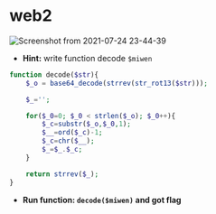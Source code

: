 # web2

![Screenshot from 2021-07-24 23-44-39](https://user-images.githubusercontent.com/87865134/126875355-3cb50698-516f-4014-aba7-eb61430047d6.png)

- **Hint:** write function decode `$miwen`
```php
function decode($str){
    $_o = base64_decode(strrev(str_rot13($str)));

    $_='';

    for($_0=0; $_0 < strlen($_o); $_0++){
        $_c=substr($_o,$_0,1); 
        $__=ord($_c)-1;
        $_c=chr($__);
        $_=$_.$_c;
    }

    return strrev($_);
}
```
- **Run function: `decode($miwen)` and got flag**
